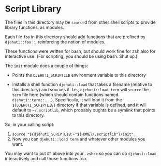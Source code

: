 # Script Library

The files in this directory may be `source`d from other shell scripts to provide library functions, as modules.

Each file `foo` in this directory should add functions that are prefixed by `djehuti::foo::`, reinforcing the notion of modules.

These functions were written for bash, but should work fine for zsh also for interactive use. (For scripting, you should be using bash. Shut up.)

The `init` module does a couple of things:

* Points the `DJEHUTI_SCRIPTLIB` environment variable to this directory

* Installs a shell function `djehuti::load` that takes a filename (relative to this directory) and sources it. I.e., `djehuti::load term` will `source` the `term` file here (which should contain functions named `djehuti::term::...`). Specifically, it will load it from the `${DJEHUTI_SCRIPTLIB}` directory if that variable is defined, and it will default to `~/.scriptlib`, which probably oughta be a symlink that points to this directory.

So, in your calling script:

1. `source "${djehuti_SCRIPTLIB:-"${HOME}/.scriptlib"}/init"`.
2. Now you can `djehuti::load term` and whatever other modules you want.

You may want to put #1 above into your `.zshrc` so you can do `djehuti::load` interactively and call those functions too.
